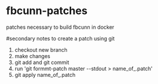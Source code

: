 # fbcunn-patches
patches necessary to build fbcunn in docker

#secondary notes
to create a patch using git 
   1. checkout new branch
   2. make changes
   3. git add and git commit
   4. run 'git formmt-patch master --stdout > name_of_.patch'
   5. git apply name_of_.patch

